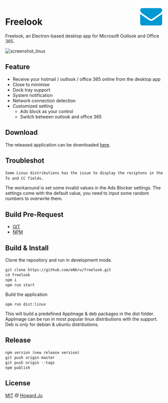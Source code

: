 <img src="build/icons/128x128.png" alt="logo" height="80" align="right" />

# Freelook

Freelook, an Electron-based desktop app for Microsoft Outlook and Office 365.

![screenshot_linux](https://user-images.githubusercontent.com/13460738/35953459-a0875872-0ce9-11e8-9bca-880564b9beee.png)

## Feature
* Receive your hotmail / outlook / office 365 online from the desktop app
* Close to minimise
* Dock tray support
* System notification
* Network connection detection
* Customized setting
    * Ads block as your control
    * Switch between outlook and office 365

## Download
The released application can be downloaded [here](https://github.com/eNkru/electron-outlook/releases).

## Troubleshot
`Some Linux distributions has the issue to display the reciptons in the To and CC fields.`

The workaround is set some invalid values in the Ads Blocker settings. The settings come with the default value, you need to input some random numbers to overwrite them.


## Build Pre-Request
* [GIT](https://git-scm.com/)
* [NPM](https://www.npmjs.com/)

## Build & Install
Clone the repository and run in development mode.
```
git clone https://github.com/eNkru/freelook.git
cd freelook
npm i
npm run start
```
Build the application 
```
npm run dist:linux
```
This will build a predefined AppImage & deb packages in the dist folder. AppImage can be run in most popular linux distributions with the support. Deb is only for debian & ubuntu distributions.

## Release
```
npm version (new release version)
git push origin master
git push origin --tags
npm publish
```

## License
[MIT](https://github.com/eNkru/electron-xiami/blob/master/LICENSE) @ [Howard Ju](https://enkru.github.io/)